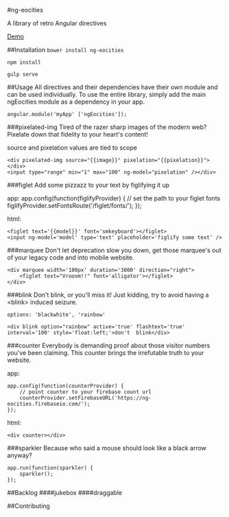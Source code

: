 #ng-eocities

A library of retro Angular directives

[Demo](http://www.ng-eocities.com/)

##Installation
```bower install ng-eocities```

```npm install```

```gulp serve```

##Usage
All directives and their dependencies have their own module and can be used individually.  To use the entire library, simply add the main ngEocities module as a dependency in your app.

    angular.module('myApp' ['ngEocities']);

###pixelated-img
Tired of the razer sharp images of the modern web?  Pixelate down that fidelity to your heart's content!

source and pixelation values are tied to scope

    <div pixelated-img source="{{image}}" pixelation="{{pixelation}}"></div>
    <input type="range" min="1" max="100" ng-model="pixelation" /></div>

###figlet
Add some pizzazz to your text by figlifying it up

app:
    app.config(function(figlifyProvider) {
        // set the path to your figlet fonts
        figlifyProvider.setFontsRoute('/figlet/fonts/');
    });

html:

    <figlet text='{{model}}' font='smkeyboard'></figlet>
    <input ng-model='model' type='text' placeholder='figlify some text' />

###marquee
Don't let deprecation slow you down, get those marquee's out of your legacy code and into mobile website.

    <div marquee width='100px' duration='3000' direction="right">
        <figlet text="Vrooom!!" font='alligator'></figlet>
    </div>

###blink
Don't blink, or you'll miss it!  Just kidding, try to avoid having a \<blink\> induced seizure.

```options: 'blackwhite', 'rainbow'```

    <div blink option="rainbow" active='true' flashtext='true' interval='100' style='float:left;'>don't  blink</div>

###counter
Everybody is demanding proof about those visitor numbers you've been claiming.  This counter brings the irrefutable truth to your website.

app:

    app.config(function(counterProvider) {
        // point counter to your firebase count url
        counterProvider.setFirebaseURL('https://ng-eocities.firebaseio.com/');
    });

html:

    <div counter></div>

###sparkler
Because who said a mouse should look like a black arrow anyway?

    app.run(function(sparkler) {
        sparkler();
    });

##Backlog
####jukebox
####draggable

##Contributing
